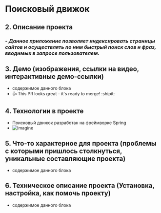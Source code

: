 # Поисковый движок

## 2. Описание проекта
### - _Данное приложение позволяет индексировать страницы сайтов и осуществлять по ним быстрый поиск слов и фраз, вводимых в запросе пользователем._

## 3. Демо (изображения, ссылки на видео, интерактивные демо-ссылки)
  - содержимое данного блока
  - :+1: This PR looks great - it's ready to merge! :shipit:
    
## 4. Технологии в проекте
  - Поисковый движок разработан на фреймворке Spring
  - ![Imagine]()

## 5. Что-то характерное для проекта (проблемы с которыми пришлось столкнуться, уникальные составляющие проекта)
  - содержимое данного блока

## 6. Техническое описание проекта (Установка, настройка, как помочь проекту)
  - содержимое данного блока
 

